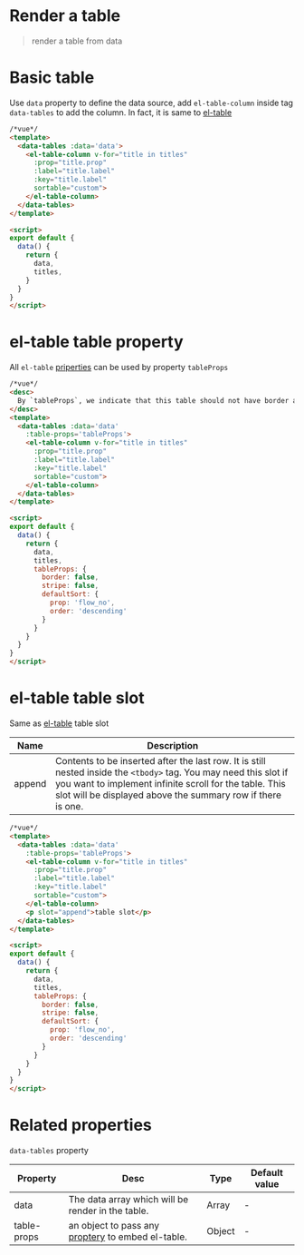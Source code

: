 # Render a table
> render a table from data

# Basic table

Use `data` property to define the data source, add `el-table-column` inside tag `data-tables` to add the column. In fact, it is same to [el-table](http://element.eleme.io/#/en-US/component/table)

```html
/*vue*/
<template>
  <data-tables :data='data'>
    <el-table-column v-for="title in titles"
      :prop="title.prop"
      :label="title.label"
      :key="title.label"
      sortable="custom">
    </el-table-column>
  </data-tables>
</template>

<script>
export default {
  data() {
    return {
      data,
      titles,
    }
  }
}
</script>
```

# el-table table property
All `el-table` [priperties](http://element.eleme.io/#/en-US/component/table#table-attributes) can be used by property `tableProps`

```html
/*vue*/
<desc>
  By `tableProps`, we indicate that this table should not have border and stripe style, at the same time, should default sorted by `flow NO.`.
</desc>
<template>
  <data-tables :data='data'
    :table-props='tableProps'>
    <el-table-column v-for="title in titles"
      :prop="title.prop"
      :label="title.label"
      :key="title.label"
      sortable="custom">
    </el-table-column>
  </data-tables>
</template>

<script>
export default {
  data() {
    return {
      data,
      titles,
      tableProps: {
        border: false,
        stripe: false,
        defaultSort: {
          prop: 'flow_no',
          order: 'descending'
        }
      }
    }
  }
}
</script>
```
# el-table table slot
Same as [el-table](http://element.eleme.io/#/en-US/component/table#table-slot) table slot

| Name | Description |
|------|--------|
| append | Contents to be inserted after the last row. It is still nested inside the `<tbody>` tag. You may need this slot if you want to implement infinite scroll for the table. This slot will be displayed above the summary row if there is one. |

```html
/*vue*/
<template>
  <data-tables :data='data'
    :table-props='tableProps'>
    <el-table-column v-for="title in titles"
      :prop="title.prop"
      :label="title.label"
      :key="title.label"
      sortable="custom">
    </el-table-column>
    <p slot="append">table slot</p>
  </data-tables>
</template>

<script>
export default {
  data() {
    return {
      data,
      titles,
      tableProps: {
        border: false,
        stripe: false,
        defaultSort: {
          prop: 'flow_no',
          order: 'descending'
        }
      }
    }
  }
}
</script>
```

# Related properties

`data-tables` property

| Property | Desc | Type | Default value |
| -- | -- | -- | -- |
| data | The data array which will be render in the table. | Array | - |
| table-props | an object to pass any [proptery](http://element.eleme.io/#/en-US/component/table#table-attributes) to embed el-table. | Object | - |
